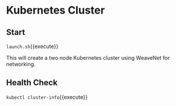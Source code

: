 # Kubernetes Cluster

## Start

`launch.sh`{{execute}}

This will create a two node Kubernetes cluster using WeaveNet for networking.

## Health Check

`kubectl cluster-info`{{execute}}
